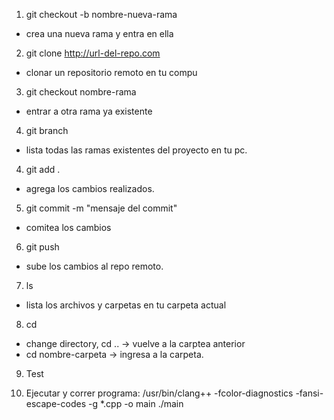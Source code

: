 1. git checkout -b nombre-nueva-rama

- crea una nueva rama y entra en ella

2. git clone http://url-del-repo.com

- clonar un repositorio remoto en tu compu

3. git checkout nombre-rama

- entrar a otra rama ya existente

4. git branch

- lista todas las ramas existentes del proyecto en tu pc.

4. git add .

- agrega los cambios realizados.

5. git commit -m "mensaje del commit"

- comitea los cambios

6. git push

- sube los cambios al repo remoto.

7. ls

- lista los archivos y carpetas en tu carpeta actual

8. cd

- change directory, cd .. -> vuelve a la carptea anterior
- cd nombre-carpeta -> ingresa a la carpeta.

9. Test

10. Ejecutar y correr programa:
    /usr/bin/clang++ -fcolor-diagnostics -fansi-escape-codes -g \*.cpp -o main
    ./main
